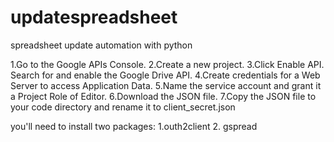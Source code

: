 # updatespreadsheet
spreadsheet update automation with python

1.Go to the Google APIs Console.
2.Create a new project.
3.Click Enable API. Search for and enable the Google Drive API.
4.Create credentials for a Web Server to access Application Data.
5.Name the service account and grant it a Project Role of Editor.
6.Download the JSON file.
7.Copy the JSON file to your code directory and rename it to client_secret.json


you'll need to install two packages: 1.outh2client 2. gspread
